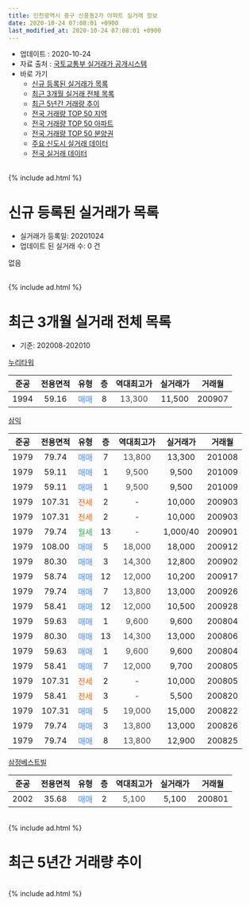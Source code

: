 ```yaml
---
title: 인천광역시 중구 신흥동2가 아파트 실거래 정보
date: 2020-10-24 07:08:01 +0900
last_modified_at: 2020-10-24 07:08:01 +0900
---
```


* 업데이트 : 2020-10-24
* 자료 출처 : [국토교통부 실거래가 공개시스템](http://rt.molit.go.kr)
* 바로 가기
    * [신규 등록된 실거래가 목록](#신규-등록된-실거래가-목록)
    * [최근 3개월 실거래 전체 목록](#최근-3개월-실거래-전체-목록)
    * [최근 5년간 거래량 추이](#최근-5년간-거래량-추이)
    * [전국 거래량 TOP 50 지역](https://inasie.github.io/apt-trade-info/최근-3개월-전국에서-가장-거래가-많이-발생한-지역)
    * [전국 거래량 TOP 50 아파트](https://inasie.github.io/apt-trade-info/최근-3개월-전국에서-가장-거래가-많이-발생한-아파트)
    * [전국 거래량 TOP 50 분양권](https://inasie.github.io/apt-trade-info/최근-3개월-전국에서-가장-거래가-많이-발생한-분양권)
    * [주요 신도시 실거래 데이터](https://inasie.github.io/apt-trade-info/주요-신도시)
    * [전국 실거래 데이터](https://inasie.github.io/apt-trade-info/전국)
<br>
{% include ad.html %}
<br>

# 신규 등록된 실거래가 목록
* 실거래가 등록일: 20201024
* 업데이트 된 실거래 수: 0 건

없음

<br>
{% include ad.html %}
<br>

# 최근 3개월 실거래 전체 목록
* 기준: 202008-202010


[누리타워](https://search.naver.com/search.naver?query=%EC%9D%B8%EC%B2%9C%EA%B4%91%EC%97%AD%EC%8B%9C+%EC%A4%91%EA%B5%AC+%EC%8B%A0%ED%9D%A5%EB%8F%992%EA%B0%80+%EB%88%84%EB%A6%AC%ED%83%80%EC%9B%8C)

|준공|전용면적|유형|층|역대최고가|실거래가|거래월|
|:---:|:---:|:---:|:---:|:---:|:---:|:---:|
|1994|59.16|<span style="color:#4285f3">매매</span>|8|<span style="color:#444444">13,300</span>|11,500|200907|

[삼익](https://search.naver.com/search.naver?query=%EC%9D%B8%EC%B2%9C%EA%B4%91%EC%97%AD%EC%8B%9C+%EC%A4%91%EA%B5%AC+%EC%8B%A0%ED%9D%A5%EB%8F%992%EA%B0%80+%EC%82%BC%EC%9D%B5)

|준공|전용면적|유형|층|역대최고가|실거래가|거래월|
|:---:|:---:|:---:|:---:|:---:|:---:|:---:|
|1979|79.74|<span style="color:#4285f3">매매</span>|7|<span style="color:#444444">13,800</span>|13,300|201008|
|1979|59.11|<span style="color:#4285f3">매매</span>|1|<span style="color:#444444">9,500</span>|9,500|201009|
|1979|59.11|<span style="color:#4285f3">매매</span>|1|<span style="color:#444444">9,500</span>|9,500|201009|
|1979|107.31|<span style="color:#ff5a00">전세</span>|2|<span style="color:#444444">-</span>|10,000|200903|
|1979|107.31|<span style="color:#ff5a00">전세</span>|2|<span style="color:#444444">-</span>|10,000|200903|
|1979|79.74|<span style="color:#34a853">월세</span>|13|<span style="color:#444444">-</span>|1,000/40|200901|
|1979|108.00|<span style="color:#4285f3">매매</span>|5|<span style="color:#444444">18,000</span>|18,000|200912|
|1979|80.30|<span style="color:#4285f3">매매</span>|3|<span style="color:#444444">14,300</span>|12,800|200902|
|1979|58.74|<span style="color:#4285f3">매매</span>|12|<span style="color:#444444">12,000</span>|10,200|200917|
|1979|79.74|<span style="color:#4285f3">매매</span>|7|<span style="color:#444444">13,800</span>|13,000|200926|
|1979|58.41|<span style="color:#4285f3">매매</span>|12|<span style="color:#444444">12,000</span>|10,500|200928|
|1979|59.63|<span style="color:#4285f3">매매</span>|1|<span style="color:#444444">9,600</span>|9,600|200804|
|1979|80.30|<span style="color:#4285f3">매매</span>|13|<span style="color:#444444">14,300</span>|13,000|200806|
|1979|59.63|<span style="color:#4285f3">매매</span>|1|<span style="color:#444444">9,600</span>|9,600|200804|
|1979|58.41|<span style="color:#4285f3">매매</span>|7|<span style="color:#444444">12,000</span>|9,700|200805|
|1979|107.31|<span style="color:#ff5a00">전세</span>|2|<span style="color:#444444">-</span>|10,000|200805|
|1979|58.41|<span style="color:#ff5a00">전세</span>|3|<span style="color:#444444">-</span>|5,500|200820|
|1979|107.31|<span style="color:#4285f3">매매</span>|5|<span style="color:#444444">19,000</span>|15,000|200822|
|1979|79.74|<span style="color:#4285f3">매매</span>|3|<span style="color:#444444">13,800</span>|13,000|200826|
|1979|79.74|<span style="color:#4285f3">매매</span>|8|<span style="color:#444444">13,800</span>|12,900|200825|

[삼정베스트빌](https://search.naver.com/search.naver?query=%EC%9D%B8%EC%B2%9C%EA%B4%91%EC%97%AD%EC%8B%9C+%EC%A4%91%EA%B5%AC+%EC%8B%A0%ED%9D%A5%EB%8F%992%EA%B0%80+%EC%82%BC%EC%A0%95%EB%B2%A0%EC%8A%A4%ED%8A%B8%EB%B9%8C)

|준공|전용면적|유형|층|역대최고가|실거래가|거래월|
|:---:|:---:|:---:|:---:|:---:|:---:|:---:|
|2002|35.68|<span style="color:#4285f3">매매</span>|2|<span style="color:#444444">5,100</span>|5,100|200801|


<br>
{% include ad.html %}
<br>

# 최근 5년간 거래량 추이


<div style="width:100%;">
    <canvas id="deal_progress" height="200"></canvas>
</div>

<script>
new Chart(document.getElementById("deal_progress"), {
    type: 'line',
    data: {
        labels: ['201510','201511','201512','201601','201602','201603','201604','201605','201606','201607','201608','201609','201610','201611','201612','201701','201702','201703','201704','201705','201706','201707','201708','201709','201710','201711','201712','201801','201802','201803','201804','201805','201806','201807','201808','201809','201810','201811','201812','201901','201902','201903','201904','201905','201906','201907','201908','201909','201910','201911','201912','202001','202002','202003','202004','202005','202006','202007','202008','202009','202010'],
        datasets: [{
            label: '매매',
            pointRadius: 1,
            data: [3, 2, 2, 1, 0, 5, 4, 4, 1, 4, 3, 5, 5, 4, 4, 7, 14, 4, 3, 1, 13, 1, 5, 2, 6, 4, 4, 7, 1, 5, 3, 4, 1, 4, 0, 2, 0, 1, 0, 2, 2, 3, 1, 2, 3, 2, 1, 2, 1, 0, 0, 2, 4, 5, 4, 3, 8, 8, 8, 6, 3],
            borderColor: "rgba(255, 201, 14, 1)",
            backgroundColor: "rgba(255, 201, 14, 0.5)",
            fill: false,
            lineTension: 0
        },{
            label: '전월세',
            pointRadius: 1,
            data: [5, 2, 2, 2, 6, 4, 5, 3, 5, 3, 1, 1, 1, 4, 3, 1, 6, 8, 3, 5, 8, 3, 3, 4, 1, 2, 5, 1, 1, 3, 2, 4, 1, 2, 5, 2, 4, 2, 1, 3, 2, 4, 2, 7, 2, 2, 1, 2, 1, 1, 1, 2, 2, 1, 1, 1, 1, 2, 2, 3, 0],
            borderColor: "rgba(0, 141, 185, 1)",
            backgroundColor: "rgba(0, 141, 185, 0.5)",
            fill: false,
            lineTension: 0
        }
        ]
    },
    options: {
        responsive: true,
        title: {
            display: false
        },
        tooltips: {
            mode: 'index',
            intersect: false
        },
        hover: {
            mode: 'nearest',
            intersect: true
        },
        scales: {
            xAxes: [{
                display: true,
                scaleLabel: {
                    display: true,
                    labelString: '년/월'
                }
            }],
            yAxes: [{
                display: true,
                ticks: {
                    suggestedMin: 0,
                },
                scaleLabel: {
                    display: true,
                    labelString: '실거래 수'
                }
            }]
        }
    }
});

</script>


<br>
{% include ad.html %}
<br>

